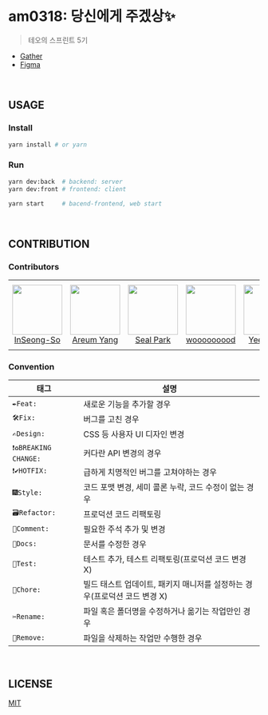 # am0318: 당신에게 주겠상✨
> 테오의 스프린트 5기

- [Gather](https://app.gather.town/app/BF5knX8KBmXFn5CU/teo)
- [Figma](https://www.figma.com/file/gK3CgCDEI2NVTIcbpBmx14/%ED%85%8C%EC%98%A4%EC%9D%98-%EC%8A%A4%ED%94%84%EB%A6%B0%ED%8A%B8-5%EA%B8%B0?node-id=2%3A3)

<br>

## USAGE
### Install
```sh
yarn install # or yarn
```

### Run
```sh
yarn dev:back  # backend: server
yarn dev:front # frontend: client

yarn start     # bacend-frontend, web start
```

<br>

## CONTRIBUTION
### Contributors 

<table>
  <tr height="140px">
    <td align="center">
      <a href="https://github.com/InSeong-So"><img height="100px" width="100px" src="https://avatars.githubusercontent.com/u/18283006?v=4"/></a>
      <br />
      <a href="https://github.com/InSeong-So">InSeong-So</a>
    </td>
    <td align="center">
      <a href="https://github.com/areumsheep"><img height="100px" width="100px" src="https://avatars.githubusercontent.com/u/66028045?v=4"/></a>
      <br />
      <a href="https://github.com/areumsheep">Areum Yang</a>
    </td>
    <td align="center">
      <a href="https://github.com/parksil0"><img height="100px" width="100px" src="https://avatars.githubusercontent.com/u/41149744?v=4"/></a>
      <br />
      <a href="https://github.com/parksil0">Seal Park</a>
    </td>
    <td align="center">
      <a href="https://github.com/wooooooood"><img height="100px" width="100px" src="https://avatars.githubusercontent.com/u/40855076?v=4"/></a>
      <br />
      <a href="https://github.com/wooooooood">wooooooood</a>
    </td>
    <td align="center">
      <a href="https://github.com/yechukim"><img height="100px" width="100px" src="https://avatars.githubusercontent.com/u/61838900?v=4"/></a>
      <br />
      <a href="https://github.com/yechukim">Yeeun Kim</a>
    </td>
  </tr>
</table>

### Convention

|태그|설명|
|---|----|
|`✒️Feat: `|새로운 기능을 추가할 경우|
|`🛠Fix: `|버그를 고친 경우|
|`✍️Design: `|CSS 등 사용자 UI 디자인 변경|
|`❗️♻️BREAKING CHANGE: `|커다란 API 변경의 경우|
|`❗️✔️HOTFIX: `|급하게 치명적인 버그를 고쳐야하는 경우|
|`🎆Style: `|코드 포맷 변경, 세미 콜론 누락, 코드 수정이 없는 경우|
|`🗃Refactor: `|프로덕션 코드 리팩토링|
|`💬Comment: `|필요한 주석 추가 및 변경|
|`📝Docs: `|문서를 수정한 경우|
|`🧪Test: `|테스트 추가, 테스트 리팩토링(프로덕션 코드 변경 X)|
|`🔬Chore: `|빌드 태스트 업데이트, 패키지 매니저를 설정하는 경우(프로덕션 코드 변경 X)|
|`✂️Rename: `|파일 혹은 폴더명을 수정하거나 옮기는 작업만인 경우|
|`🧺Remove: `|파일을 삭제하는 작업만 수행한 경우|

<br>

## LICENSE

[MIT](https://opensource.org/licenses/MIT)

<br>